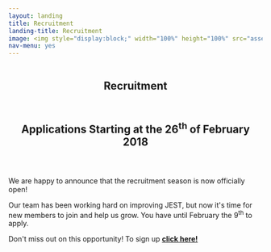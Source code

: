 ```yaml
---
layout: landing
title: Recruitment
landing-title: Recruitment
image: <img style="display:block;" width="100%" height="100%" src="assets/images/poster.png" alt="" data-position="center" />
nav-menu: yes
---
```

<meta http-equiv="X-FRAME-OPTIONS" content="ALLOW">
<!-- Banner -->
<!-- Note: The "styleN" class below should match that of the header element. -->
<section id="banner" class="style2">
	<div class="inner">
		<span class="image">
			<img src="{{ site.baseurl }}/{{ page.image }}" alt="" />
		</span>
		<header class="major">
			<h1>Recruitment</h1>
		</header>
	</div>
</section>
<!-- Main -->
<div id="main">

<!-- One -->
<section id="one">
	<div class="inner">
		<p align='justify'>
			<header class="major">
				<h2>Applications Starting at the 26<sup>th</sup> of February 2018</h2>
			</header>
			We are happy to announce that the recruitment season is now officially open!<p>Our team has been working hard on improving JEST, but now it's time for new members to join and help us grow. You have until February the 9<sup>th</sup> to apply.</p>
		</p>
		<p align='justify'>
			Don't miss out on this opportunity! To sign up 
			<a target="_blank" href="https://jestrecrutamento.typeform.com/to/o7sMmA"><b>click here!</b></a>
		</p>	
	</div>
</section>